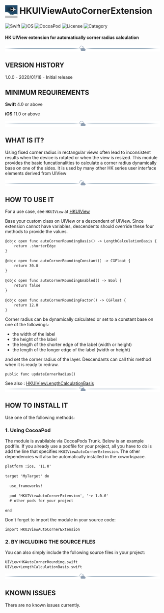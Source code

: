 # <img src="./docs/logo256.jpg" width="40" height="40" alt="skyRoute66 logo" style="vertical-align:middle"> HKUIViewAutoCornerExtension #
![Swift](https://img.shields.io/static/v1?label=Swift&message=4.0%20or%20above&color=%23FF4400&style=plastic) ![iOS](https://img.shields.io/static/v1?label=iOS&&message=11.0%20or%20above&color=yellow&style=plastic) ![CocoaPod](https://img.shields.io/static/v1?label=pod&message=1.0.0%20or%20above&color=brightgreen&style=plastic) ![License](https://img.shields.io/static/v1?label=license&message=MIT&color=blue&style=plastic) ![Category](https://img.shields.io/static/v1?label=category&message=User%20Interface&color=blueviolet&style=plastic) 
#### HK UIView extension for automatically corner radius calculation ####

<img src="./docs/cloudline.png" alt="---line---">

## VERSION HISTORY ##

1.0.0 - 2020/01/18 - Initial release

## MINIMUM REQUIREMENTS ##

**Swift** 4.0 or above

**iOS** 11.0 or above

<img src="./docs/cloudline.png" alt="---line---">

## WHAT IS IT? ##

Using fixed corner radius in rectangular views often lead to inconsistent results when the device is rotated or when the view is resized. This module provides the basic funcationalities to calculate a corner radius dynamically base on one of the sides. It is used by many other HK series user interface elements derived from UIView

<img src="./docs/cloudline.png" alt="---line---">

## HOW TO USE IT ##

For a use case, see `HKUIView` at [HKUIView](https://github.com/harrisonkong/HKUIView)

Base your custom class on UIView or a descendent of UIView. Since extension cannot have variables, descendents should override these four methods to provide the values.

```
@objc open func autoCornerRoundingBasis() -> LengthCalculationBasis {
    return .shorterEdge
}

@objc open func autoCornerRoundingConstant() -> CGFloat {
    return 30.0
}

@objc open func autoCornerRoundingEnabled() -> Bool {
    return false
}

@objc open func autoCornerRoundingFactor() -> CGFloat {
    return 12.0
}
```

Corner radius can be dynamically calculated or set to a constant base on one of the followings:

- the width of the label
- the height of the label
- the length of the shorter edge of the label (width or height)
- the length of the longer edge of the label (width or height)
  
and set the corner radius of the layer. Descendants can call this method when it is ready to redraw.

```
public func updateCornerRadius()
```

See also : [HKUIViewLengthCalculationBasis](https://github.com/harrisonkong/HKUIViewLengthCalculationBasis)
<img src="./docs/cloudline.png" alt="---line---">

## HOW TO INSTALL IT ##

Use one of the following methods:

### 1. Using CocoaPod ###

The module is avabilable via CocoaPods Trunk. Below is an example podfile. If you already use a podfile for your project, all you have to do is add the line that specifies `HKUIViewAutoCornerExtension`. The other dependencies will also be automatically installed in the xcworkspace.

```
platform :ios, '11.0'

target 'MyTarget' do

  use_frameworks!

  pod 'HKUIViewAutoCornerExtension', '~> 1.0.0'
  # other pods for your project

end
```

Don't forget to import the module in your source code:

```
import HKUIViewAutoCornerExtension
```

### 2. BY INCLUDING THE SOURCE FILES ###

You can also simply include the following source files in your project:

```
UIView+HKAutoCornerRounding.swift
UIView+LengthCalculationBasis.swift
```

<img src="./docs/cloudline.png" alt="---line---">


## KNOWN ISSUES ##

There are no known issues currently.
